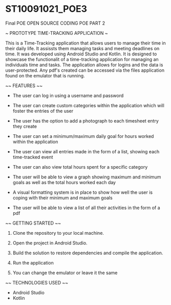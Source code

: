 # ST10091021_POE3
Final POE 
OPEN SOURCE CODING 
POE PART 2

~ PROTOTYPE TIME-TRACKING APPLICATION ~

This is a Time-Tracking application that allows users to manage their time in their daily life. It assissts them managing tasks and meeting deadlines on time. It was developed using Android Studio and Kotlin. It is designed to showcase the functionalit of a time-tracking application for managing an individuals time and tasks. The application allows for logins and the data is user-protected. Any pdf's created can be accessed via the files application found on the emulator that is running.

~~ FEATURES ~~

- The user can log in using a username and password

- The user can create custom categories within the application which will foster the entries of the user

- The user has the option to add a photograph to each timesheet entry they create

- The user can set a minimum/maximum daily goal for hours worked within the application

- The user can view all entries made in the form of a list, showing each time-tracked event

- The user can also view total hours spent for a specific category

- The user will be able to view a graph showing maximum and minimum goals as well as the total hours worked each day

- A visual formatting system is in place to show how well the user is coping with their minimum and maximum goals

- The user will be able to view a list of all their activities in the form of a pdf

~~ GETTING STARTED ~~

1. Clone the repository to your local machine.

2. Open the project in Android Studio.

3. Build the solution to restore dependencies and compile the application.

4. Run the application

5. You can change the emulator or leave it the same

~~ TECHNOLOGIES USED ~~

- Android Studio
- Kotlin 



